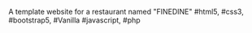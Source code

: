 A template website for a restaurant named "FINEDINE"
#html5, #css3, #bootstrap5, #Vanilla #javascript, #php
